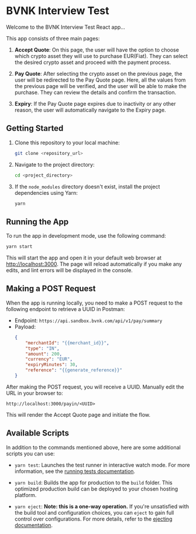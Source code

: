 # BVNK Interview Test

Welcome to the BVNK Interview Test React app...

This app consists of three main pages:

1. **Accept Quote**: On this page, the user will have the option to choose which crypto asset they will use to purchase EUR(Fiat). They can select the desired crypto asset and proceed with the payment process.

2. **Pay Quote**: After selecting the crypto asset on the previous page, the user will be redirected to the Pay Quote page. Here, all the values from the previous page will be verified, and the user will be able to make the purchase. They can review the details and confirm the transaction.

3. **Expiry**: If the Pay Quote page expires due to inactivity or any other reason, the user will automatically navigate to the Expiry page.

## Getting Started

1. Clone this repository to your local machine:
   ```bash
   git clone <repository_url>
   ```

2. Navigate to the project directory:
   ```bash
   cd <project_directory>
   ```

3. If the `node_modules` directory doesn't exist, install the project dependencies using Yarn:
   ```bash
   yarn
   ```

## Running the App

To run the app in development mode, use the following command:
```bash
yarn start
```

This will start the app and open it in your default web browser at [http://localhost:3000](http://localhost:3000). The page will reload automatically if you make any edits, and lint errors will be displayed in the console.

## Making a POST Request

When the app is running locally, you need to make a POST request to the following endpoint to retrieve a UUID in Postman:
- Endpoint: `https://api.sandbox.bvnk.com/api/v1/pay/summary`
- Payload:
  ```json
  {
      "merchantId": "{{merchant_id}}",
      "type": "IN",
      "amount": 200,
      "currency": "EUR",
      "expiryMinutes": 30,
      "reference": "{{generate_reference}}"
  }
  ```

After making the POST request, you will receive a UUID. Manually edit the URL in your browser to:
```
http://localhost:3000/payin/<UUID>
```
This will render the Accept Quote page and initiate the flow.

## Available Scripts

In addition to the commands mentioned above, here are some additional scripts you can use:

- `yarn test`: Launches the test runner in interactive watch mode. For more information, see the [running tests documentation](https://facebook.github.io/create-react-app/docs/running-tests).

- `yarn build`: Builds the app for production to the `build` folder. This optimized production build can be deployed to your chosen hosting platform.

- `yarn eject`: **Note: this is a one-way operation.** If you're unsatisfied with the build tool and configuration choices, you can `eject` to gain full control over configurations. For more details, refer to the [ejecting documentation](https://facebook.github.io/create-react-app/docs/available-scripts#npm-run-eject).
